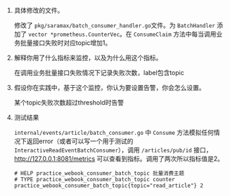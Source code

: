 1. 具体修改的文件。

   修改了 `pkg/saramax/batch_consumer_handler.go`文件。为 `BatchHandler` 添加了 `vector *prometheus.CounterVec`。在 `ConsumeClaim` 方法中每当调用业务批量接口失败时对应topic增加1。

   

2. 解释你用了什么指标来监控，以及为什么用这个指标。

   在调用业务批量接口失败情况下记录失败次数，label包含topic

   

3. 假设你在实践中，基于这个监控，你认为要设置告警，你会怎么设置。

   某个topic失败次数超过threshold时告警



4. 测试结果

   `internal/events/article/batch_consumer.go` 中 `Consume` 方法模拟任何情况下返回error（或者可以写一个用于测试的`InteractiveReadEventBatchConsumer`），调用 `/articles/pub/id` 接口，http://127.0.0.1:8081/metrics 可以查看到指标。调用了两次所以指标值是2。

   ```
   # HELP practice_webook_consumer_batch_topic 批量消费主题
   # TYPE practice_webook_consumer_batch_topic counter
   practice_webook_consumer_batch_topic{topic="read_article"} 2
   ```

   